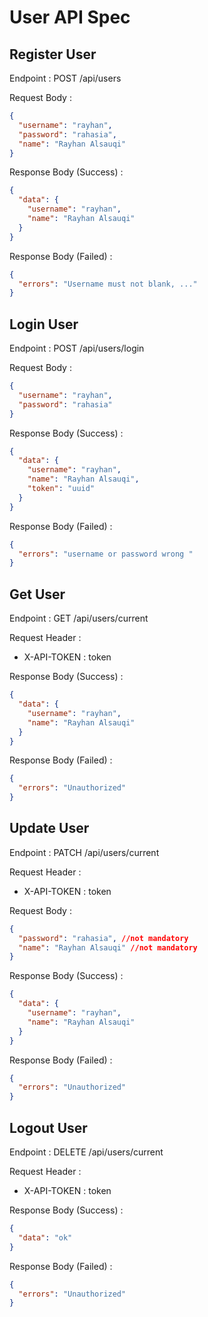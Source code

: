 # User API Spec

## Register User

Endpoint : POST /api/users

Request Body :

```json
{
  "username": "rayhan",
  "password": "rahasia",
  "name": "Rayhan Alsauqi"
}
```

Response Body (Success) :

```json
{
  "data": {
    "username": "rayhan",
    "name": "Rayhan Alsauqi"
  }
}
```

Response Body (Failed) :

```json
{
  "errors": "Username must not blank, ..."
}
```

## Login User

Endpoint : POST /api/users/login

Request Body :

```json
{
  "username": "rayhan",
  "password": "rahasia"
}
```

Response Body (Success) :

```json
{
  "data": {
    "username": "rayhan",
    "name": "Rayhan Alsauqi",
    "token": "uuid"
  }
}
```

Response Body (Failed) :

```json
{
  "errors": "username or password wrong "
}
```

## Get User

Endpoint : GET /api/users/current

Request Header :

- X-API-TOKEN : token

Response Body (Success) :

```json
{
  "data": {
    "username": "rayhan",
    "name": "Rayhan Alsauqi"
  }
}
```

Response Body (Failed) :

```json
{
  "errors": "Unauthorized"
}
```

## Update User

Endpoint : PATCH /api/users/current

Request Header :

- X-API-TOKEN : token

Request Body :

```json
{
  "password": "rahasia", //not mandatory
  "name": "Rayhan Alsauqi" //not mandatory
}
```

Response Body (Success) :

```json
{
  "data": {
    "username": "rayhan",
    "name": "Rayhan Alsauqi"
  }
}
```

Response Body (Failed) :

```json
{
  "errors": "Unauthorized"
}
```

## Logout User

Endpoint : DELETE /api/users/current

Request Header :

- X-API-TOKEN : token

Response Body (Success) :

```json
{
  "data": "ok"
}
```

Response Body (Failed) :

```json
{
  "errors": "Unauthorized"
}
```

